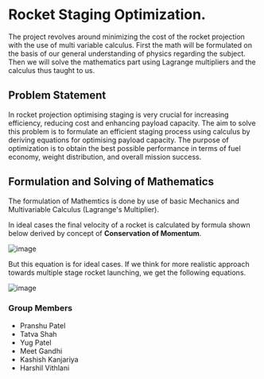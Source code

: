 # Rocket Staging Optimization.

The project revolves around minimizing the cost of the rocket projection with the use of multi variable calculus. First the math will be formulated on the basis of our general understanding of physics regarding the subject. Then we will solve the mathematics part using Lagrange multipliers and the calculus thus taught to us.

## Problem Statement

In rocket projection optimising staging is very crucial for increasing efficiency, reducing cost and enhancing payload capacity. The aim to solve this problem is to formulate an efficient staging process using calculus by deriving equations for optimising payload capacity. The purpose of optimization is to obtain the best possible performance in terms of fuel economy, weight distribution, and overall mission success.

## Formulation and Solving of Mathematics

The formulation of Mathemtics is done by use of basic Mechanics and Multivariable Calculus (Lagrange's Multiplier). 

In ideal cases the final velocity of a rocket is calculated by formula shown below derived by concept of **Conservation of Momentum**.

![image](https://github.com/pranshu05/calculus/assets/70943732/519776df-fd62-41d6-bb72-c5b1639a0106)

But this equation is for ideal cases. If we think for more realistic approach towards multiple stage rocket launching, we get the following equations.

![image](https://github.com/pranshu05/calculus/assets/70943732/0ba286a4-01a6-4c77-b5af-ac82436e68eb)



### Group Members

- Pranshu Patel
- Tatva Shah
- Yug Patel
- Meet Gandhi
- Kashish Kanjariya
- Harshil Vithlani
